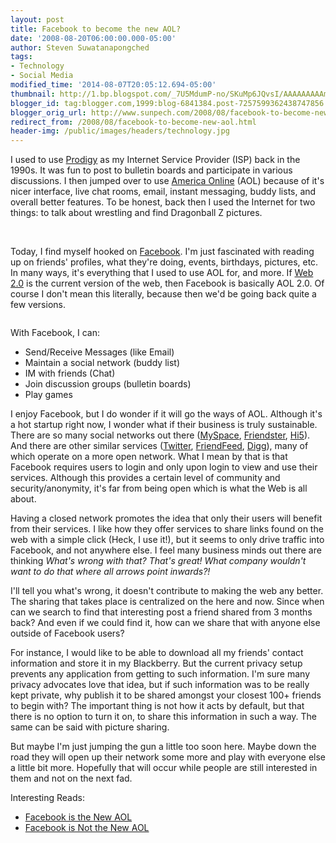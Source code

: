 ```yaml
---
layout: post
title: Facebook to become the new AOL?
date: '2008-08-20T06:00:00.000-05:00'
author: Steven Suwatanapongched
tags:
- Technology
- Social Media
modified_time: '2014-08-07T20:05:12.694-05:00'
thumbnail: http://1.bp.blogspot.com/_7U5MdumP-no/SKuMp6JQvsI/AAAAAAAAAmQ/4waYOTE3SV8/s600/prodigy.png
blogger_id: tag:blogger.com,1999:blog-6841384.post-7257599362438747856
blogger_orig_url: http://www.sunpech.com/2008/08/facebook-to-become-new-aol.html
redirect_from: /2008/08/facebook-to-become-new-aol.html
header-img: /public/images/headers/technology.jpg
---
```


I used to use <a href="http://en.wikipedia.org/wiki/Prodigy_(ISP)">Prodigy</a> as my Internet Service Provider (ISP) back in the 1990s.  It was fun to post to bulletin boards and participate in various discussions.  I then jumped over to use <a href="http://en.wikipedia.org/wiki/AOL">America Online</a> (AOL) because of it's nicer interface, live chat rooms, email, instant messaging, buddy lists, and overall better features.  To be honest, back then I used the Internet for two things: to talk about wrestling and find Dragonball Z pictures.

<img alt=""   border="0" id="BLOGGER_PHOTO_ID_5236433643358961346" src="http://1.bp.blogspot.com/_7U5MdumP-no/SKuMp6JQvsI/AAAAAAAAAmQ/4waYOTE3SV8/s400/prodigy.png" /> <img alt=""   border="0" id="BLOGGER_PHOTO_ID_5236437350941486274" src="http://4.bp.blogspot.com/_7U5MdumP-no/SKuQBt90bMI/AAAAAAAAAmY/epwXjxyzpfM/s400/aol.gif" />

Today, I find myself hooked on <a href="http://www.facebook.com/">Facebook</a>.  I'm just fascinated with reading up on friends' profiles, what they're doing, events, birthdays, pictures, etc.  In many ways, it's everything that I used to use AOL for, and more.  If <a href="http://en.wikipedia.org/wiki/Web_2.0">Web 2.0</a> is the current version of the web, then Facebook is basically AOL 2.0.  Of course I don't mean this literally, because then we'd be going back quite a few versions.

<img alt=""   border="0" id="BLOGGER_PHOTO_ID_5236438326286978082" src="http://2.bp.blogspot.com/_7U5MdumP-no/SKuQ6faTjCI/AAAAAAAAAmg/qGMNbhX_cMA/s400/facebook.png" />

With Facebook, I can:

<ul>
  <li>Send/Receive Messages (like Email)</li>
  <li>Maintain a social network (buddy list)</li>
  <li>IM with friends (Chat)</li>
  <li>Join discussion groups (bulletin boards)</li>
  <li>Play games</li>
</ul>

I enjoy Facebook, but I do wonder if it will go the ways of AOL.  Although it's a hot startup right now, I wonder what if their business is truly sustainable.  There are so many social networks out there (<a href="http://www.myspace.com/">MySpace</a>, <a href="http://www.friendster.com/">Friendster</a>, <a href="http://www.hi5.com/">Hi5</a>).  And there are other similar services (<a href="http://www.twitter.com/">Twitter</a>, <a href="http://www.friendfeed.com/">FriendFeed</a>, <a href="http://www.digg.com/">Digg</a>), many of which operate on a more open network.  What I mean by that is that Facebook requires users to login and only upon login to view and use their services.  Although this provides a certain level of community and security/anonymity, it's far from being open which is what the Web is all about.

Having a closed network promotes the idea that only their users will benefit from their services.  I like how they offer services to share links found on the web with a simple click (Heck, I use it!), but it seems to only drive traffic into Facebook, and not anywhere else.  I feel many business minds out there are thinking <i>What's wrong with that?  That's great!  What company wouldn't want to do that where all arrows point inwards?!</i>

I'll tell you what's wrong, it doesn't contribute to making the web any better.  The sharing that takes place is centralized on the here and now.  Since when can we search to find that interesting post a friend shared from 3 months back?  And even if we could find it, how can we share that with anyone else outside of Facebook users?

For instance, I would like to be able to download all my friends' contact information and store it in my Blackberry.  But the current privacy setup prevents any application from getting to such information.  I'm sure many privacy advocates love that idea, but if such information was to be really kept private, why publish it to be shared amongst your closest 100+ friends to begin with?  The important thing is not how it acts by default, but that there is no option to turn it on, to share this information in such a way.  The same can be said with picture sharing.

But maybe I'm just jumping the gun a little too soon here.  Maybe down the road they will open up their network some more and play with everyone else a little bit more.  Hopefully that will occur while people are still interested in them and not on the next fad.

Interesting Reads:
<ul>
  <li><a href="http://kottke.org/07/06/facebook-is-the-new-aol">Facebook is the New AOL</a></li>
  <li><a href="http://www.buzzmachine.com/2007/07/02/facebook-is-not-the-new-aol">Facebook is Not the New AOL</a></li></ul>

